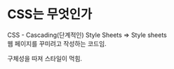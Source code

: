 # CSS는 무엇인가

CSS - Cascading(단계적인) Style Sheets  => Style sheets  
웹 페이지를 꾸미려고 작성하는 코드임.

구체성을 따져 스타일이 먹힘.  